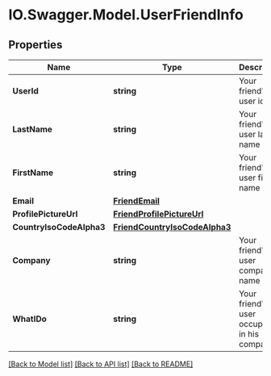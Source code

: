 # IO.Swagger.Model.UserFriendInfo
## Properties

Name | Type | Description | Notes
------------ | ------------- | ------------- | -------------
**UserId** | **string** | Your friend&#39;s user id | 
**LastName** | **string** | Your friend&#39;s user last name | 
**FirstName** | **string** | Your friend&#39;s user first name | 
**Email** | [**FriendEmail**](FriendEmail.md) |  | 
**ProfilePictureUrl** | [**FriendProfilePictureUrl**](FriendProfilePictureUrl.md) |  | 
**CountryIsoCodeAlpha3** | [**FriendCountryIsoCodeAlpha3**](FriendCountryIsoCodeAlpha3.md) |  | 
**Company** | **string** | Your friend&#39;s user company name | 
**WhatIDo** | **string** | Your friend&#39;s user occupation in his company | 

[[Back to Model list]](../README.md#documentation-for-models) [[Back to API list]](../README.md#documentation-for-api-endpoints) [[Back to README]](../README.md)

